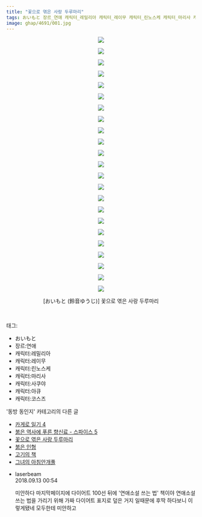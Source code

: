 ```yaml
---
title: "꽃으로 엮은 사랑 두루마리"
tags: おいもと 장르_연애 캐릭터_레밀리아 캐릭터_레이무 캐릭터_린노스케 캐릭터_마리사 캐릭터_사쿠야 캐릭터_아큐 캐릭터_코스즈 鈴音ゆうじ 동방_동인지
image: ghap/4691/001.jpg
---
```

<div class="article">
<p style="text-align: center; clear: none; float: none;"><img src="{{ site.nasurl }}/ghap/4691/001.jpg"/></p>
<p style="text-align: center; clear: none; float: none;"><img src="{{ site.nasurl }}/ghap/4691/002.jpg"/></p>
<p style="text-align: center; clear: none; float: none;"><img src="{{ site.nasurl }}/ghap/4691/003.jpg"/></p>
<p style="text-align: center; clear: none; float: none;"><img src="{{ site.nasurl }}/ghap/4691/004.jpg"/></p>
<p style="text-align: center; clear: none; float: none;"><img src="{{ site.nasurl }}/ghap/4691/005.jpg"/></p>
<p style="text-align: center; clear: none; float: none;"><img src="{{ site.nasurl }}/ghap/4691/006.jpg"/></p>
<p style="text-align: center; clear: none; float: none;"><img src="{{ site.nasurl }}/ghap/4691/007.jpg"/></p>
<p style="text-align: center; clear: none; float: none;"><img src="{{ site.nasurl }}/ghap/4691/008.jpg"/></p>
<p style="text-align: center; clear: none; float: none;"><img src="{{ site.nasurl }}/ghap/4691/009.jpg"/></p>
<p style="text-align: center; clear: none; float: none;"><img src="{{ site.nasurl }}/ghap/4691/010.jpg"/></p>
<p style="text-align: center; clear: none; float: none;"><img src="{{ site.nasurl }}/ghap/4691/011.jpg"/></p>
<p style="text-align: center; clear: none; float: none;"><img src="{{ site.nasurl }}/ghap/4691/012.jpg"/></p>
<p style="text-align: center; clear: none; float: none;"><img src="{{ site.nasurl }}/ghap/4691/013.jpg"/></p>
<p style="text-align: center; clear: none; float: none;"><img src="{{ site.nasurl }}/ghap/4691/014.jpg"/></p>
<p style="text-align: center; clear: none; float: none;"><img src="{{ site.nasurl }}/ghap/4691/015.jpg"/></p>
<p style="text-align: center; clear: none; float: none;"><img src="{{ site.nasurl }}/ghap/4691/016.jpg"/></p>
<p style="text-align: center; clear: none; float: none;"><img src="{{ site.nasurl }}/ghap/4691/017.jpg"/></p>
<p style="text-align: center; clear: none; float: none;"><img src="{{ site.nasurl }}/ghap/4691/018.jpg"/></p>
<p style="text-align: center; clear: none; float: none;"><img src="{{ site.nasurl }}/ghap/4691/019.jpg"/></p>
<p style="text-align: center; clear: none; float: none;"><img src="{{ site.nasurl }}/ghap/4691/020.jpg"/></p>
<p style="text-align: center; clear: none; float: none;"><img src="{{ site.nasurl }}/ghap/4691/021.jpg"/></p>
<p style="text-align: center; clear: none; float: none;"><img src="{{ site.nasurl }}/ghap/4691/022.jpg"/></p>
<p style="text-align: center; clear: none; float: none;"><img src="{{ site.nasurl }}/ghap/4691/023.jpg"/></p>
<p style="text-align: center; clear: none; float: none;">[おいもと (鈴音ゆうじ)] 꽃으로 엮은 사랑 두루마리</p>
<p><br/></p>
</div><div class="tagTrail">
<p>태그: </p>
<ul>
<li>おいもと</li>
<li>장르:연애</li>
<li>캐릭터:레밀리아</li>
<li>캐릭터:레이무</li>
<li>캐릭터:린노스케</li>
<li>캐릭터:마리사</li>
<li>캐릭터:사쿠야</li>
<li>캐릭터:아큐</li>
<li>캐릭터:코스즈</li>
</ul>
</div><div class="another">
<p>'동방 동인지' 카테고리의 다른 글</p>
<ul>
<li><a href="/2018-09-16-ghap_4699">카게로 일기 4</a></li>
<li><a href="/2018-09-13-ghap_4697">붉은 역사에 푸른 향신료 - 스파이스 5</a></li>
<li><a href="/2018-09-10-ghap_4691">꽃으로 엮은 사랑 두루마리</a></li>
<li><a href="/2018-09-05-ghap_4686">붉은 인형</a></li>
<li><a href="/2018-09-05-ghap_4685">고기의 책</a></li>
<li><a href="/2018-09-05-ghap_4684">그녀의 아침안개풀</a></li>
</ul>
</div><div class="cb_module cb_fluid">
<div class="cb_wrt cb_profile">
<div class="comment">
<ul>
<li class="cb_thumb_off" id="comment15331383">
<div class="cb_comment_area">
<div class="cb_info_area">
<div class="cb_section">
<span class="cb_nick_name">laserbeam</span>
</div>
<div class="cb_section">
<span class="cb_date">2018.09.13 00:54 </span>
</div>
</div>
<div class="cb_dsc_comment">
<p class="cb_dsc">
											미안하다 마지막페이지에 다이어트 100선 뒤에 '연애소설 쓰는 법' 책이야 연애소설 쓰는 법을 가리기 위해 가짜 다이어트 표지로 덮은 거지 일때문에 후딱 하다보니 이렇게됐네 모두한테 미안하고
										</p>
</div>
</div></li>
</ul>
</div>
</div><!-- commentList close -->
</div>
